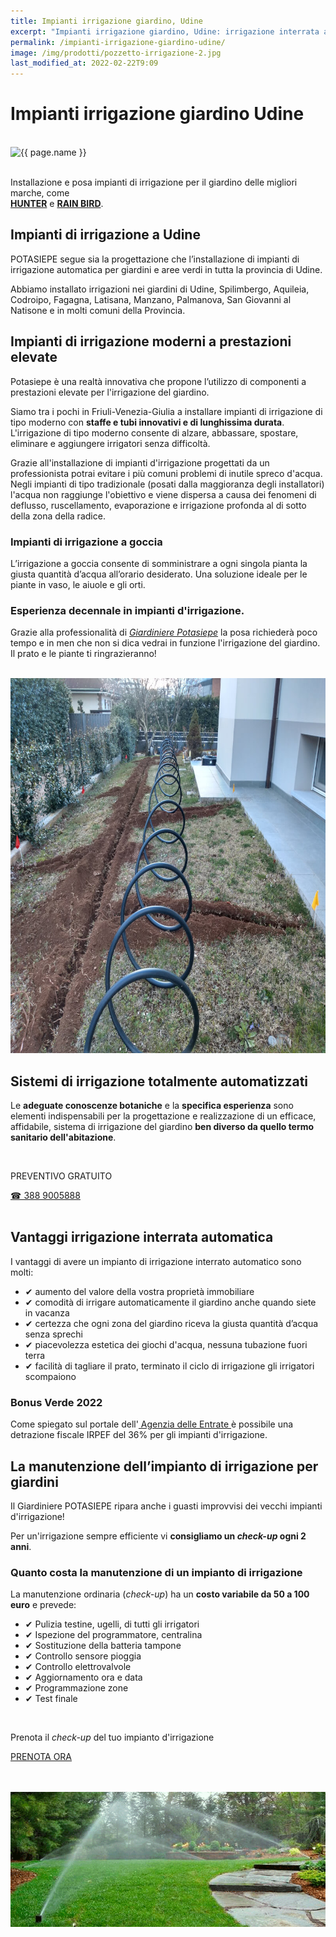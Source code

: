 ```yaml
---
title: Impianti irrigazione giardino, Udine
excerpt: "Impianti irrigazione giardino, Udine: irrigazione interrata automatica, impianti irrigazione moderni a prestazioni elevate ✓ Basso consumo idrico, Lunga durata!"
permalink: /impianti-irrigazione-giardino-udine/
image: /img/prodotti/pozzetto-irrigazione-2.jpg
last_modified_at: 2022-02-22T9:09
---
```

# Impianti irrigazione giardino Udine

<br>
<div class="carousel">
<picture>
  <source media="(max-width:460px)" srcset="/img/prodotti/pozzetto-irrigazione-2-400x300.jpg">
  <img src="{{ page.image }}" width="800" height="600" alt="{{ page.name }}" title="{{ page.name }}"/>
</picture>
</div>
<br>

Installazione e posa impianti di irrigazione per il giardino delle migliori marche, come  
<a href="https://www.hunterindustries.com/it" title="Potasiepe è installatore irrigazione giardino autorizzato *hunterindustries*" target="_blank" rel="noopener"><strong>HUNTER</strong></a> e
<a href="https://www.rainbird.com/it/eur" title="Potasiepe è installatore irrigazione giardino autorizzato *rainbird*" target="_blank" rel="noopener"><strong>RAIN BIRD</strong></a>.

## Impianti di irrigazione a Udine

POTASIEPE segue sia la progettazione che l’installazione di impianti di irrigazione automatica per giardini e aree verdi in tutta la provincia di Udine.

Abbiamo installato irrigazioni nei giardini di Udine, Spilimbergo, Aquileia, Codroipo, Fagagna, Latisana, Manzano, Palmanova, San Giovanni al Natisone e in molti comuni della Provincia.

## Impianti di irrigazione moderni a prestazioni elevate

Potasiepe è una realtà innovativa che propone l’utilizzo di componenti a prestazioni elevate per l'irrigazione del giardino.

Siamo tra i pochi in Friuli-Venezia-Giulia a installare impianti di irrigazione di tipo moderno con **staffe e tubi  innovativi e di lunghissima durata**. L'irrigazione di tipo moderno consente di alzare, abbassare, spostare, eliminare e aggiungere irrigatori senza difficoltà.   

Grazie all'installazione di impianti d'irrigazione progettati da un professionista potrai evitare i più comuni problemi di inutile spreco d'acqua. Negli impianti di tipo tradizionale (posati dalla maggioranza degli installatori) l'acqua non raggiunge l'obiettivo e viene dispersa a causa dei fenomeni di deflusso, ruscellamento, evaporazione e irrigazione profonda al di sotto della zona della radice.

### Impianti di irrigazione a goccia

L’irrigazione a goccia consente di somministrare a ogni singola pianta la giusta quantità d’acqua all’orario desiderato. Una soluzione ideale per le piante in vaso, le aiuole e gli orti.

### Esperienza decennale in impianti d'irrigazione.

Grazie alla professionalità di [*Giardiniere Potasiepe*](/chi-sono/ "chi-sono") la posa richiederà poco tempo e in men che non si dica vedrai in funzione l'irrigazione del giardino. Il prato e le piante ti ringrazieranno!

<br>
<picture>
  <source srcset="/img/prodotti/webp/scavo-irrigazione-giardino.webp" type="image/webp">
  <source srcset="/img/prodotti/scavo-irrigazione-giardino.jpg" type="image/jpeg">
  <img src="/img/prodotti/scavo-irrigazione-giardino.jpg" width="800" height="600" alt="scavi impianto d'irrigazione in giardino" title="scavi impianti irrigazione giardino"/>
</picture>
<br>

## Sistemi di irrigazione totalmente automatizzati

Le **adeguate conoscenze botaniche** e la **specifica esperienza** sono elementi indispensabili per la progettazione e realizzazione di un efficace, affidabile, sistema di irrigazione del giardino **ben diverso da quello termo sanitario dell'abitazione**.

<br>
<div class="text-center">
  <p class="h3">PREVENTIVO GRATUITO</p>
  <a title="Chiama adesso per un preventivo gratuito" href="tel:+393889005888" class="button">&#9742; 388 9005888</a>
</div>
<br>

## Vantaggi irrigazione interrata automatica

I vantaggi di avere un impianto di irrigazione interrato automatico sono molti:

- &#10004; aumento del valore della vostra proprietà immobiliare
- &#10004; comodità di irrigare automaticamente il giardino anche quando siete in vacanza
- &#10004; certezza che ogni zona del giardino riceva la giusta quantità d’acqua senza sprechi
- &#10004; piacevolezza estetica dei giochi d'acqua, nessuna tubazione fuori terra
- &#10004; facilità di tagliare il prato, terminato il ciclo di irrigazione gli irrigatori scompaiono

### Bonus Verde 2022

Come spiegato sul portale dell'<a href="https://www.agenziaentrate.gov.it/portale/web/guest/bonus-verde/infogen-bonus-verde-cittadini" aria-label="vai al portale Agenzia delle Entrate" target="_blank" rel="noopener"> Agenzia delle Entrate </a> è possibile una detrazione fiscale IRPEF del 36% per gli impianti d'irrigazione.

## La manutenzione dell’impianto di irrigazione per giardini

Il Giardiniere POTASIEPE ripara anche i guasti improvvisi dei vecchi impianti d'irrigazione!

Per un'irrigazione sempre efficiente vi **consigliamo un *check-up* ogni 2 anni**.

### Quanto costa la manutenzione di un impianto di irrigazione

La manutenzione ordinaria (*check-up*) ha un **costo variabile da 50 a 100 euro** e prevede:

- &#10004; Pulizia testine, ugelli, di tutti gli irrigatori
- &#10004; Ispezione del programmatore, centralina
- &#10004; Sostituzione della batteria tampone
- &#10004; Controllo sensore pioggia
- &#10004; Controllo elettrovalvole
- &#10004; Aggiornamento ora e data
- &#10004; Programmazione zone
- &#10004; Test finale

<br>
<div class="text-center">
  <p class="h3">Prenota il <em>check-up</em> del tuo impianto d'irrigazione</p>
  <a title="Prenota ora" href="/contatti/" class="button">PRENOTA ORA</a>
</div>
<br><br>

![Impianti d'irrigazione a Udine e Gorizia](/img/prodotti/irrigazione.png "Impianti d'irrigazione a Udine e Gorizia")
